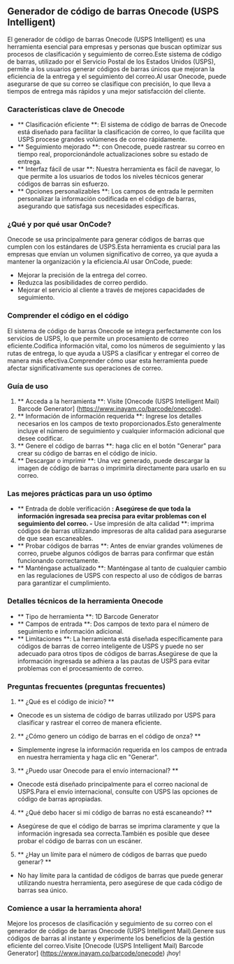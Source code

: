 ## Generador de código de barras Onecode (USPS Intelligent)

El generador de código de barras Onecode (USPS Intelligent) es una herramienta esencial para empresas y personas que buscan optimizar sus procesos de clasificación y seguimiento de correo.Este sistema de código de barras, utilizado por el Servicio Postal de los Estados Unidos (USPS), permite a los usuarios generar códigos de barras únicos que mejoran la eficiencia de la entrega y el seguimiento del correo.Al usar Onecode, puede asegurarse de que su correo se clasifique con precisión, lo que lleva a tiempos de entrega más rápidos y una mejor satisfacción del cliente.

### Características clave de Onecode

- ** Clasificación eficiente **: El sistema de código de barras de Onecode está diseñado para facilitar la clasificación de correo, lo que facilita que USPS procese grandes volúmenes de correo rápidamente.
- ** Seguimiento mejorado **: con Onecode, puede rastrear su correo en tiempo real, proporcionándole actualizaciones sobre su estado de entrega.
- ** Interfaz fácil de usar **: Nuestra herramienta es fácil de navegar, lo que permite a los usuarios de todos los niveles técnicos generar códigos de barras sin esfuerzo.
- ** Opciones personalizables **: Los campos de entrada le permiten personalizar la información codificada en el código de barras, asegurando que satisfaga sus necesidades específicas.

### ¿Qué y por qué usar OnCode?

Onecode se usa principalmente para generar códigos de barras que cumplen con los estándares de USPS.Esta herramienta es crucial para las empresas que envían un volumen significativo de correo, ya que ayuda a mantener la organización y la eficiencia.Al usar OnCode, puede:

- Mejorar la precisión de la entrega del correo.
- Reduzca las posibilidades de correo perdido.
- Mejorar el servicio al cliente a través de mejores capacidades de seguimiento.

### Comprender el código en el código

El sistema de código de barras Onecode se integra perfectamente con los servicios de USPS, lo que permite un procesamiento de correo eficiente.Codifica información vital, como los números de seguimiento y las rutas de entrega, lo que ayuda a USPS a clasificar y entregar el correo de manera más efectiva.Comprender cómo usar esta herramienta puede afectar significativamente sus operaciones de correo.

### Guía de uso

1. ** Acceda a la herramienta **: Visite [Onecode (USPS Intelligent Mail) Barcode Generator] (https://www.inayam.co/barcode/onecode).
2. ** Información de información requerida **: Ingrese los detalles necesarios en los campos de texto proporcionados.Esto generalmente incluye el número de seguimiento y cualquier información adicional que desee codificar.
3. ** Genere el código de barras **: haga clic en el botón "Generar" para crear su código de barras en el código de inicio.
4. ** Descargar o imprimir **: Una vez generado, puede descargar la imagen de código de barras o imprimirla directamente para usarlo en su correo.

### Las mejores prácticas para un uso óptimo

- ** Entrada de doble verificación **: Asegúrese de que toda la información ingresada sea precisa para evitar problemas con el seguimiento del correo.
-** Use impresión de alta calidad **: imprima códigos de barras utilizando impresoras de alta calidad para asegurarse de que sean escaneables.
- ** Probar códigos de barras **: Antes de enviar grandes volúmenes de correo, pruebe algunos códigos de barras para confirmar que están funcionando correctamente.
- ** Manténgase actualizado **: Manténgase al tanto de cualquier cambio en las regulaciones de USPS con respecto al uso de códigos de barras para garantizar el cumplimiento.

### Detalles técnicos de la herramienta Onecode

- ** Tipo de herramienta **: 1D Barcode Generator
- ** Campos de entrada **: Dos campos de texto para el número de seguimiento e información adicional.
- ** Limitaciones **: La herramienta está diseñada específicamente para códigos de barras de correo inteligente de USPS y puede no ser adecuado para otros tipos de códigos de barras.Asegúrese de que la información ingresada se adhiera a las pautas de USPS para evitar problemas con el procesamiento de correo.

### Preguntas frecuentes (preguntas frecuentes)

1. ** ¿Qué es el código de inicio? **
- Onecode es un sistema de código de barras utilizado por USPS para clasificar y rastrear el correo de manera eficiente.

2. ** ¿Cómo genero un código de barras en el código de onza? **
- Simplemente ingrese la información requerida en los campos de entrada en nuestra herramienta y haga clic en "Generar".

3. ** ¿Puedo usar Onecode para el envío internacional? **
- Onecode está diseñado principalmente para el correo nacional de USPS.Para el envío internacional, consulte con USPS las opciones de código de barras apropiadas.

4. ** ¿Qué debo hacer si mi código de barras no está escaneando? **
- Asegúrese de que el código de barras se imprima claramente y que la información ingresada sea correcta.También es posible que desee probar el código de barras con un escáner.

5. ** ¿Hay un límite para el número de códigos de barras que puedo generar? **
- No hay límite para la cantidad de códigos de barras que puede generar utilizando nuestra herramienta, pero asegúrese de que cada código de barras sea único.

### Comience a usar la herramienta ahora!

Mejore los procesos de clasificación y seguimiento de su correo con el generador de código de barras Onecode (USPS Intelligent Mail).Genere sus códigos de barras al instante y experimente los beneficios de la gestión eficiente del correo.Visite [Onecode (USPS Intelligent Mail) Barcode Generator] (https://www.inayam.co/barcode/onecode) ¡hoy!